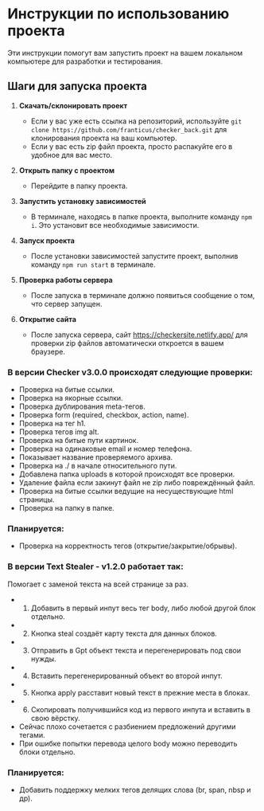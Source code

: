 # Инструкции по использованию проекта

Эти инструкции помогут вам запустить проект на вашем локальном компьютере для разработки и тестирования.

## Шаги для запуска проекта

1. **Скачать/склонировать проект**

   - Если у вас уже есть ссылка на репозиторий, используйте `git clone https://github.com/franticus/checker_back.git` для клонирования проекта на ваш компьютер.
   - Если у вас есть zip файл проекта, просто распакуйте его в удобное для вас место.

2. **Открыть папку с проектом**

   - Перейдите в папку проекта.

3. **Запустить установку зависимостей**

   - В терминале, находясь в папке проекта, выполните команду `npm i`. Это установит все необходимые зависимости.

4. **Запуск проекта**

   - После установки зависимостей запустите проект, выполнив команду `npm run start` в терминале.

5. **Проверка работы сервера**

   - После запуска в терминале должно появиться сообщение о том, что сервер запущен.

6. **Открытие сайта**
   - После запуска сервера, сайт https://checkersite.netlify.app/ для проверки zip файлов автоматически откроется в вашем браузере.

### В версии Checker v3.0.0 происходят следующие проверки:

- Проверка на битые ссылки.
- Проверка на якорные ссылки.
- Проверка дублирования meta-тегов.
- Проверка form (required, checkbox, action, name).
- Проверка на тег h1.
- Проверка тегов img alt.
- Проверка на битые пути картинок.
- Проверка на одинаковые email и номер телефона.
- Показывает название проверяемого архива.
- Проверка на ./ в начале относительного пути.
- Добавлена папка uploads в которой происходят все проверки.
- Удаление файла если закинут файл не zip либо повреждённый файл.
- Проверка на битые ссылки ведущие на несуществующие html страницы.
- Проверка на папку в папке.

### Планируется:

- Проверка на корректность тегов (открытие/закрытие/обрывы).

### В версии Text Stealer - v1.2.0 работает так:

Помогает с заменой текста на всей странице за раз.

- 1. Добавить в первый инпут весь тег body, либо любой другой блок отдельно.
- 2. Кнопка steal создаёт карту текста для данных блоков.
- 3. Отправить в Gpt объект текста и перегенерировать под свои нужды.
- 4. Вставить перегенерированный объект во второй инпут.
- 5. Кнопка apply расставит новый текст в прежние места в блоках.
- 6. Скопировать получившийся код из первого инпута и вставить в свою вёрстку.
- Сейчас плохо сочетается с разбиением предложений другими тегами.
- При ошибке попытки перевода целого body можно переводить блоки отдельно.

### Планируется:

- Добавить поддержку мелких тегов делящих слова (br, span, nbsp и др).
